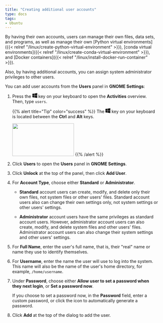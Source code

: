 ```yaml
---
title: "Creating additional user accounts"
type: docs
tags:
- Ubuntu
---
```


By having their own accounts, users can manage their own files, data sets,
and programs, as well as manage their own
[Python virtual environments]({{< relref "/linux/create-python-virtual-environment" >}}),
[conda virtual environments]({{< relref "/linux/create-conda-virtual-environment" >}}),
and [Docker containers]({{< relref "/linux/install-docker-run-container" >}}).

Also, by having additional accounts, you can assign system administrator
privileges to other users.

You can add user accounts from the **Users** panel in **GNOME Settings**:

1. Press the
   <svg xmlns="http://www.w3.org/2000/svg" width="16" height="16" fill="currentColor" class="bi bi-windows" viewBox="0 0 16 16">
     <path d="M6.555 1.375 0 2.237v5.45h6.555V1.375zM0 13.795l6.555.933V8.313H0v5.482zm7.278-5.4.026 6.378L16 16V8.395H7.278zM16 0 7.33 1.244v6.414H16V0z"/>
   </svg> key on your keyboard to open the **Activities** overview. Then, type `users`.

   {{% alert title="Tip" color="success" %}}
   The
   <svg xmlns="http://www.w3.org/2000/svg" width="16" height="16" fill="currentColor" class="bi bi-windows" viewBox="0 0 16 16">
     <path d="M6.555 1.375 0 2.237v5.45h6.555V1.375zM0 13.795l6.555.933V8.313H0v5.482zm7.278-5.4.026 6.378L16 16V8.395H7.278zM16 0 7.33 1.244v6.414H16V0z"/>
   </svg> key on your keyboard is located between the **Ctrl** and **Alt** keys.

   <img src="/lib/images/super-key.svg" width="203" height="108" alt="">
   {{% /alert %}}

1. Click **Users** to open the **Users** panel in **GNOME Settings**.

1. Click **Unlock** at the top of the panel, then click **Add User**.

1. For **Account Type**, choose either **Standard** or **Administrator**.

   - **Standard** account users can create, modify, and delete only their own
     files, not system files or other users' files. Standard account users
     also can change their own settings only, not system settings or other
     users' settings.

   - **Administrator** account users have the same privileges as standard
     account users. However, administrator account users can also create,
     modify, and delete system files and other users' files. Administrator
     account users can also change their system settings and other users'
     settings.

1. For **Full Name**, enter the user's full name, that is, their "real" name
   or name they use to identify themselves.

1. For **Username**, enter the name the user will use to log into the system.
   This name will also be the name of the user's home directory, for example,
   `/home/username`.

1. Under **Password**, choose either **Allow user to set a password when they
   next login**, or **Set a password now**.

   If you choose to set a password now, in the **Password** field, enter a
   custom password, or click the icon to automatically generate a password.

1. Click **Add** at the top of the dialog to add the user.
